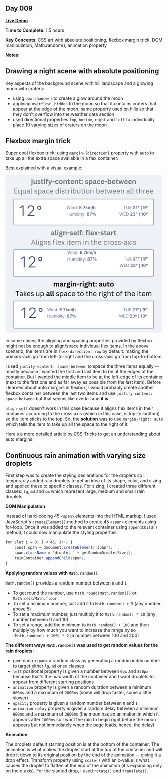 ## Day 009

**<a href="https://css100.aniqa.dev#day-009">Live Demo</a>**

**Time to Complete**: 1.5 hours

**Key Concepts**: CSS art with absolute positioning, flexbox margin trick, DOM manipulation, Math.random(), animation property

**Notes**:

## Drawing a night scene with absolute positioning

Key aspects of the background scene with hill landscape and a glowing moon with craters:

- using `box-shadow()` to create a glow around the moon
- applying `overflow: hidden` to the moon so that it contains craters that appear at the edge of the moon; same property used on hills so that they don't overflow into the weather data section
- used directional properties `top`, `bottom`, `right` and `left` to individually place 10 varying sizes of craters on the moon

## Flexbox margin trick

Super cool flexbox trick: using `margin-{direction}` property with `auto` to take up all the extra space available in a flex container.

Best explained with a visual example:

<img src="/entries/009/flexbox-trick.png" width="500">

In some cases, the aligning and spacing properties provided by flexbox might not be enough to align/space individual flex items. In the above scenario, the items are in `flex-direction: row` by default: making the primary-axis go from left-to-right and the cross-axis go from top-to-bottom.

I used `justify-content: space-between` to space the three items equally -- mostly because I wanted the first and last item to be at the edges of the container. But I wanted the middle item to be at the left-edge of its container (next to the first one and as far away as possible from the last item). Before I learned about auto margins in flexbox, I would probably create another flexbox container between the last two items and use `justify-content: space-between` but that seems like overkill and **it is**.

`align-self` doesn't work in this case because it aligns flex items in their container according to the cross axis (which in this case, is top-to-bottom) so the item sticks to the top. So, the **solution** was to use `margin-right: auto` which tells the item to take up all the space to the right of it.

Here's a more <a href="https://css-tricks.com/the-peculiar-magic-of-flexbox-and-auto-margins/">detailed article by CSS-Tricks</a> to get an understanding about auto margins.

## Continuous rain animation with varying size droplets

First step was to create the styling declarations for the droplets so I temporarily added rain droplets to get an idea of its shape, color, and sizing and applied these to specific classes. For sizing, I created three different classes: `lg`, `md` and `sm` which represent large, medium and small rain droplets.

**DOM Manipulation**

Instead of hard-coding 45 `<span>` elements into the HTML markup, I used JavaScript's `createElement()` method to create 45 `<span>` elements using for-loop. Once it was added to the relevant container using `appendChild()` method, I could now manipulate the styling properties.

```css
for (let i = 0; i < 45; i++) {
	const span = document.createElement('span');
	span.className = 'droplet ' + getRandomDropletSize();
	rainContainer.appendChild(span);
}
```

**Applying random values with `Math.random()`**

`Math.random()` provides a random number between `0` and `1`

- To get round the number, use `Math.round(Math.random())` or `Math.ceil`/`Math.floor`
- To set a minimum number, just add it to `Math.random() + 5` (any number above 5)
- To set a maximum number, just multiply it to `Math.random() * 10` (any number between 0 and 10)
- To set a range, add the minimum to `Math.random() + 100` and then multiply by how much you want to increase the range by so `(Math.random() + 100) * 2` (a number between 100 and 200)

**The different ways `Math.random()` was used to get random values for the rain droplets:**

- give each `<span>` a random class by generating a random index number to target either `lg`, `md` or `sm` classes
- `left` positional property is given a number between `0px` and `820px` because that's the max width of the container and I want droplets to appear from different starting positions
- `animation` property is given a random duration between a minimum `800ms` and a maximum of `2800ms` (some will drop faster, some a little slower)
- `opacity` property is given a random number between `0` and `1`
- `animation-delay` property is given a random delay between a minimum `600ms` and a maximum of `2600ms` (the moon has an animation in which it appears after `1000ms` so I want the rain to begin right before the moon appears but not immediately when the page loads, hence, the delay)

**Animation**

The droplets default starting position is at the bottom of the container. The animation is what makes the droplet start at the top of the container and will drop it down to its original position by the end of the animation -- giving it a drop effect. Transform property using `scale()` with an x-value is what causes the droplet to flatten at the end of the animation (it's expanding only on the x-axis). For the slanted drop, I used `rotate()` and `translate()`.
